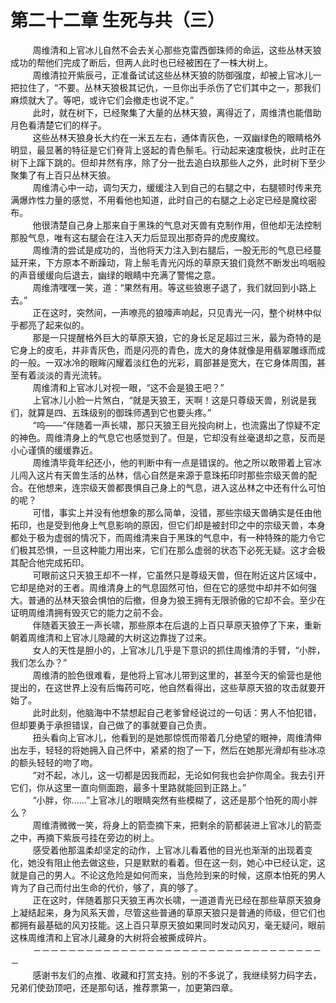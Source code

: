 <h1>第二十二章 生死与共（三）</h1>
<div id="content">&nbsp&nbsp&nbsp&nbsp&nbsp&nbsp&nbsp&nbsp
 周维清和上官冰儿自然不会去关心那些克雷西御珠师的命运，这些丛林天狼成功的帮他们完成了断后，但两人此时也已经被困在了一株大树上。
 <br/>&nbsp&nbsp&nbsp&nbsp&nbsp&nbsp&nbsp&nbsp
 周维清拉开紫辰弓，正准备试试这些丛林天狼的防御强度，却被上官冰儿一把拉住了，“不要。丛林天狼极其记仇，一旦你出手杀伤了它们其中之一，那我们麻烦就大了。等吧，或许它们会撤走也说不定。”
 <br/>&nbsp&nbsp&nbsp&nbsp&nbsp&nbsp&nbsp&nbsp
 此时，就在树下，已经聚集了大量的丛林天狼，离得近了，周维清也能借助月色看清楚它们的样子。
 <br/>&nbsp&nbsp&nbsp&nbsp&nbsp&nbsp&nbsp&nbsp
 这些丛林天狼身长大约在一米五左右，通体青灰色，一双幽绿色的眼睛格外明显，最显著的特征是它们脊背上竖起的青色鬃毛。行动起来速度极快，此时正在树下上蹿下跳的。但却井然有序，除了分一批去追白玖那些人之外，此时树下至少聚集了有上百只丛林天狼。
 <br/>&nbsp&nbsp&nbsp&nbsp&nbsp&nbsp&nbsp&nbsp
 周维清心中一动，调匀天力，缓缓注入到自己的右腿之中，右腿顿时传来充满爆炸性力量的感觉，不用看他也知道，此时自己的右腿之上必定已经是魔纹密布。
 <br/>&nbsp&nbsp&nbsp&nbsp&nbsp&nbsp&nbsp&nbsp
 他很清楚自己身上那来自于黑珠的气息对天兽有克制作用，但他却无法控制那股气息，唯有这右腿会在注入天力后显现出那奇异的虎皮魔纹。
 <br/>&nbsp&nbsp&nbsp&nbsp&nbsp&nbsp&nbsp&nbsp
 周维清的尝试是成功的，当他将天力注入到右腿后，一股无形的气息已经蔓延开来，下方原本不断躁动，背上鬃毛青光闪烁的草原天狼们竟然不断发出呜咽般的声音缓缓向后退去，幽绿的眼睛中充满了警惕之意。
 <br/>&nbsp&nbsp&nbsp&nbsp&nbsp&nbsp&nbsp&nbsp
 周维清嘿嘿一笑，道：“果然有用。等这些狼崽子退了，我们就回到小路上去。”
 <br/>&nbsp&nbsp&nbsp&nbsp&nbsp&nbsp&nbsp&nbsp
 正在这时，突然间，一声嘹亮的狼嚎声响起，只见青光一闪，整个树林中似乎都亮了起来似的。
 <br/>&nbsp&nbsp&nbsp&nbsp&nbsp&nbsp&nbsp&nbsp
 那是一只提醒格外巨大的草原天狼，它的身长足足超过三米，最为奇特的是它身上的皮毛，并非青灰色，而是闪亮的青色，庞大的身体就像是用翡翠雕琢而成的一般。一双冰冷的眼眸闪耀着淡红色的光彩，肩部甚是宽大，在它身体周围，甚至有着淡淡的青光流转。
 <br/>&nbsp&nbsp&nbsp&nbsp&nbsp&nbsp&nbsp&nbsp
 周维清和上官冰儿对视一眼，“这不会是狼王吧？”
 <br/>&nbsp&nbsp&nbsp&nbsp&nbsp&nbsp&nbsp&nbsp
 上官冰儿小脸一片煞白，“就是天狼王，天啊！这是只尊级天兽，别说是我们，就算是四、五珠级别的御珠师遇到它也要头疼。”
 <br/>&nbsp&nbsp&nbsp&nbsp&nbsp&nbsp&nbsp&nbsp
 “呜——”伴随着一声长啸，那只天狼王目光投向树上，也流露出了惊疑不定的神色。周维清身上的气息它也感觉到了。但是，它却没有丝毫退却之意，反而是小心谨慎的缓缓靠近。
 <br/>&nbsp&nbsp&nbsp&nbsp&nbsp&nbsp&nbsp&nbsp
 周维清毕竟年纪还小，他的判断中有一点是错误的。他之所以敢带着上官冰儿闯入这片有天兽生活的丛林，信心自然是来源于意珠拓印时那些宗级天兽的配合。在他想来，连宗级天兽都畏惧自己身上的气息，进入这丛林之中还有什么可怕的呢？
 <br/>&nbsp&nbsp&nbsp&nbsp&nbsp&nbsp&nbsp&nbsp
 可惜，事实上并没有他想象的那么简单，没错，那些宗级天兽确实是任由他拓印，也是受到他身上气息影响的原因，但它们却是被封印之中的宗级天兽，本身都处于极为虚弱的情况下，而周维清来自于黑珠的气息中，有一种特殊的能力令它们极其恐惧，一旦这种能力用出来，它们在那么虚弱的状态下必死无疑。这才会极其配合他完成拓印。
 <br/>&nbsp&nbsp&nbsp&nbsp&nbsp&nbsp&nbsp&nbsp
 可眼前这只天狼王却不一样，它虽然只是尊级天兽，但在附近这片区域中，它却是绝对的王者。周维清身上的气息固然可怕，但在它的感觉中却并不如何强大。普通的丛林天狼会惧怕的后撤，但身为狼王拥有无限骄傲的它却不会。至少在证明周维清拥有毁灭它的能力之前不会。
 <br/>&nbsp&nbsp&nbsp&nbsp&nbsp&nbsp&nbsp&nbsp
 伴随着天狼王一声长啸，那些原本在后退的上百只草原天狼停了下来，重新朝着周维清和上官冰儿隐藏的大树这边靠拢了过来。
 <br/>&nbsp&nbsp&nbsp&nbsp&nbsp&nbsp&nbsp&nbsp
 女人的天性是胆小的，上官冰儿几乎是下意识的抓住周维清的手臂，“小胖，我们怎么办？”
 <br/>&nbsp&nbsp&nbsp&nbsp&nbsp&nbsp&nbsp&nbsp
 周维清的脸色很难看，是他将上官冰儿带到这里的，甚至今天的偷营也是他提出的，在这世界上没有后悔药可吃，他自然看得出，这些草原天狼的攻击就要开始了。
 <br/>&nbsp&nbsp&nbsp&nbsp&nbsp&nbsp&nbsp&nbsp
 此时此刻，他脑海中不禁想起自己老爹曾经说过的一句话：男人不怕犯错，但却要勇于承担错误，自己做了的事就要自己负责。
 <br/>&nbsp&nbsp&nbsp&nbsp&nbsp&nbsp&nbsp&nbsp
 扭头看向上官冰儿，他看到的是她那惊慌而带着几分绝望的眼神，周维清伸出左手，轻轻的将她拥入自己怀中，紧紧的抱了一下，然后在她那光滑却有些冰凉的额头轻轻的吻了吻。
 <br/>&nbsp&nbsp&nbsp&nbsp&nbsp&nbsp&nbsp&nbsp
 “对不起，冰儿，这一切都是因我而起，无论如何我也会护你周全。我去引开它们，你从这里一直向侧面跑，最多十里路就能回到正路上。”
 <br/>&nbsp&nbsp&nbsp&nbsp&nbsp&nbsp&nbsp&nbsp
 “小胖，你……”上官冰儿的眼睛突然有些模糊了，这还是那个怕死的周小胖么？
 <br/>&nbsp&nbsp&nbsp&nbsp&nbsp&nbsp&nbsp&nbsp
 周维清微微一笑，将身上的箭壶摘下来，把剩余的箭都装进上官冰儿的箭壶之中，再摘下紫辰弓挂在旁边的树上。
 <br/>&nbsp&nbsp&nbsp&nbsp&nbsp&nbsp&nbsp&nbsp
 感受着他那温柔却坚定的动作，上官冰儿看着他的目光也渐渐的出现着变化，她没有阻止他去做这些，只是默默的看着。但在这一刻，她心中已经认定，这就是自己的男人。不论这危险是如何而来，当危险到来的时候，这原本怕死的男人肯为了自己而付出生命的代价，够了，真的够了。
 <br/>&nbsp&nbsp&nbsp&nbsp&nbsp&nbsp&nbsp&nbsp
 正在这时，伴随着那只天狼王再次长啸，一道道青光已经在那些草原天狼身上凝结起来，身为风系天兽，尽管这些普通的草原天狼只是普通的师级，但它们也都拥有最基础的风刃技能。这上百只草原天狼如果同时发动风刃，毫无疑问，眼前这株周维清和上官冰儿藏身的大树将会被撕成碎片。
 <br/>&nbsp&nbsp&nbsp&nbsp&nbsp&nbsp&nbsp&nbsp
 －－－－－－－－－－－－－－－－－－－－－－－－－－－－－－－－－－
 <br/>&nbsp&nbsp&nbsp&nbsp&nbsp&nbsp&nbsp&nbsp
 感谢书友们的点推、收藏和打赏支持。别的不多说了，我继续努力码字去，兄弟们使劲顶吧，还是那句话，推荐票第一，加更第四章。
 <br/>&nbsp&nbsp&nbsp&nbsp&nbsp&nbsp&nbsp&nbsp
</div>

